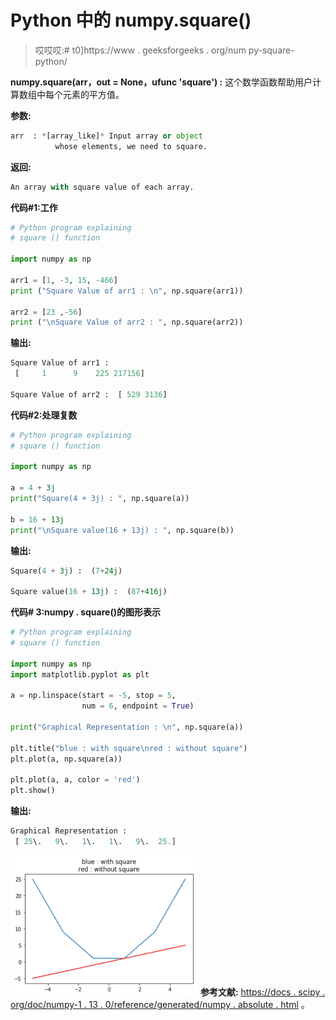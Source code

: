 # Python 中的 numpy.square()

> 哎哎哎:# t0]https://www . geeksforgeeks . org/num py-square-python/

**numpy.square(arr，out = None，ufunc 'square') :** 这个数学函数帮助用户计算数组中每个元素的平方值。

**参数:**

```py
arr  : *[array_like]* Input array or object
          whose elements, we need to square.

```

**返回:**

```py
An array with square value of each array.  

```

**代码#1:工作**

```py
# Python program explaining
# square () function

import numpy as np

arr1 = [1, -3, 15, -466]
print ("Square Value of arr1 : \n", np.square(arr1))

arr2 = [23 ,-56]
print ("\nSquare Value of arr2 : ", np.square(arr2))
```

**输出:**

```py
Square Value of arr1 : 
 [     1      9    225 217156]

Square Value of arr2 :  [ 529 3136]

```

**代码#2:处理复数**

```py
# Python program explaining
# square () function

import numpy as np

a = 4 + 3j
print("Square(4 + 3j) : ", np.square(a))

b = 16 + 13j
print("\nSquare value(16 + 13j) : ", np.square(b))
```

**输出:**

```py
Square(4 + 3j) :  (7+24j)

Square value(16 + 13j) :  (87+416j)
```

**代码# 3:numpy . square()的图形表示**

```py
# Python program explaining
# square () function

import numpy as np
import matplotlib.pyplot as plt

a = np.linspace(start = -5, stop = 5,
                num = 6, endpoint = True)

print("Graphical Representation : \n", np.square(a))

plt.title("blue : with square\nred : without square")
plt.plot(a, np.square(a))

plt.plot(a, a, color = 'red')
plt.show()
```

**输出:**

```py
Graphical Representation : 
 [ 25\.   9\.   1\.   1\.   9\.  25.]

```

![](img/19d3d3010be6e7a2d23995ddb2bc6b26.png)
**参考文献:**
[https://docs . scipy . org/doc/numpy-1 . 13 . 0/reference/generated/numpy . absolute . html](https://docs.scipy.org/doc/numpy-1.13.0/reference/generated/numpy.absolute.html)
。